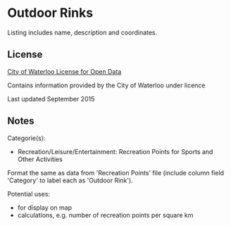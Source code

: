 # Outdoor Rinks
Listing includes name, description and coordinates.

## License
[City of Waterloo License for Open Data](http://www.waterloo.ca/en/government/OpenDataUserLicence.asp) 

Contains information provided by the City of Waterloo under licence

Last updated September 2015

## Notes
Categorie(s):

* Recreation/Leisure/Entertainment: Recreation Points for Sports and Other Activities

Format the same as data from 'Recreation Points' file (include column field 'Category' to label each as 'Outdoor Rink').

Potential uses:

* for display on map 
* calculations, e.g. number of recreation points per square km